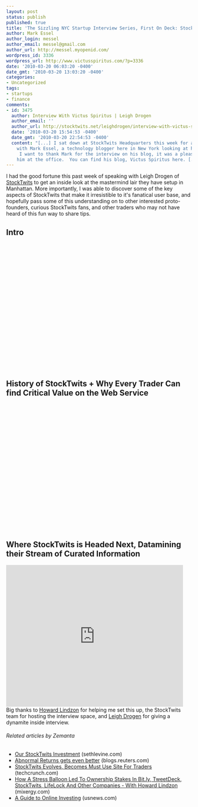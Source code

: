 ```yaml
---
layout: post
status: publish
published: true
title: 'The Sizzling NYC Startup Interview Series, First On Deck: StockTwits'
author: Mark Essel
author_login: messel
author_email: messel@gmail.com
author_url: http://messel.myopenid.com/
wordpress_id: 3336
wordpress_url: http://www.victusspiritus.com/?p=3336
date: '2010-03-20 06:03:20 -0400'
date_gmt: '2010-03-20 13:03:20 -0400'
categories:
- Uncategorized
tags:
- startups
- finance
comments:
- id: 3475
  author: Interview With Victus Spiritus | Leigh Drogen
  author_email: ''
  author_url: http://stocktwits.net/leighdrogen/interview-with-victus-spiritus/
  date: '2010-03-20 15:54:53 -0400'
  date_gmt: '2010-03-20 22:54:53 -0400'
  content: "[...] I sat down at StockTwits Headquarters this week for an interview
    with Mark Essel, a technology blogger here in New York looking at hot new startups.
     I want to thank Mark for the interview on his blog, it was a pleasure to have
    him at the office.  You can find his blog, Victus Spiritus here. [...]"
---
```

<p>I had the good fortune this past week of speaking with Leigh Drogen of <a class="zem_slink" title="StockTwits" rel="homepage" href="http://www.stocktwits.com/">StockTwits</a> to get an inside look at the mastermind lair they have setup in Manhattan. More importantly, I was able to discover some of the key aspects of StockTwits that make it irresistible to it's fanatical user base, and hopefully pass some of this understanding on to other interested proto-founders, curious StockTwits fans, and other traders who may not have heard of this fun way to share tips.</p>
<h2>Intro</h2>
<p><object classid="clsid:d27cdb6e-ae6d-11cf-96b8-444553540000" width="560" height="340" codebase="http://download.macromedia.com/pub/shockwave/cabs/flash/swflash.cab#version=6,0,40,0"><param name="allowFullScreen" value="true" /><param name="allowscriptaccess" value="always" /><param name="src" value="http://www.youtube.com/v/xFgObuayV7c&amp;hl=en_US&amp;fs=1&amp;color1=0x006699&amp;color2=0x54abd6" /><param name="allowfullscreen" value="true" /><embed type="application/x-shockwave-flash" width="560" height="340" src="http://www.youtube.com/v/xFgObuayV7c&amp;hl=en_US&amp;fs=1&amp;color1=0x006699&amp;color2=0x54abd6" allowscriptaccess="always" allowfullscreen="true"></embed></object></p>
<h2>History of StockTwits + Why Every Trader Can find Critical Value on the Web Service</h2>
<p><object classid="clsid:d27cdb6e-ae6d-11cf-96b8-444553540000" width="560" height="340" codebase="http://download.macromedia.com/pub/shockwave/cabs/flash/swflash.cab#version=6,0,40,0"><param name="allowFullScreen" value="true" /><param name="allowscriptaccess" value="always" /><param name="src" value="http://www.youtube.com/v/_nf-dPkN5JU&amp;hl=en_US&amp;fs=1&amp;color1=0x006699&amp;color2=0x54abd6" /><param name="allowfullscreen" value="true" /><embed type="application/x-shockwave-flash" width="560" height="340" src="http://www.youtube.com/v/_nf-dPkN5JU&amp;hl=en_US&amp;fs=1&amp;color1=0x006699&amp;color2=0x54abd6" allowscriptaccess="always" allowfullscreen="true"></embed></object></p>
<h2>Where StockTwits is Headed Next, Datamining their Stream of Curated Information</h2>
<p><object classid="clsid:d27cdb6e-ae6d-11cf-96b8-444553540000" width="560" height="340" codebase="http://download.macromedia.com/pub/shockwave/cabs/flash/swflash.cab#version=6,0,40,0"><param name="allowFullScreen" value="true" /><param name="allowscriptaccess" value="always" /><param name="src" value="http://www.youtube.com/v/VQJAAzqsuc4&amp;hl=en_US&amp;fs=1&amp;color1=0x006699&amp;color2=0x54abd6" /><param name="allowfullscreen" value="true" /><embed type="application/x-shockwave-flash" width="480" height="385" src="http://www.youtube.com/v/VQJAAzqsuc4&amp;hl=en_US&amp;fs=1&amp;color1=0x006699&amp;color2=0x54abd6" allowscriptaccess="always" allowfullscreen="true"></embed></object><br />
Big thanks to <a href="http://howardlindzon.com/">Howard Lindzon</a> for helping me set this up, the StockTwits team for hosting the interview space, and <a href="http://leighdrogen.com/">Leigh Drogen</a> for giving a dynamite inside interview.</p>
<h6 class="zemanta-related-title" style="font-size: 1em;">Related articles by Zemanta</h6>
<ul class="zemanta-article-ul">
<li class="zemanta-article-ul-li"><a href="http://www.sethlevine.com/blog/archives/2009/12/foundry-invests.php">Our StockTwits Investment</a> (sethlevine.com)</li>
<li class="zemanta-article-ul-li"><a href="http://blogs.reuters.com/felix-salmon/2010/01/25/abnormal-returns-gets-even-better/">Abnormal Returns gets even better</a> (blogs.reuters.com)</li>
<li class="zemanta-article-ul-li"><a href="http://techcrunch.com/2010/02/18/stocktwits-evolves-becomes-must-use-site-for-traders/?utm_source=feedburner&amp;utm_medium=feed&amp;utm_campaign=Feed%253A+Techcrunch+%2528TechCrunch%2529">StockTwits Evolves, Becomes Must Use Site For Traders</a> (techcrunch.com)</li>
<li class="zemanta-article-ul-li"><a href="http://mixergy.com/howard-lindzon-stocktwits/">How A Stress Balloon Led To Ownership Stakes In Bit.ly, TweetDeck, StockTwits, LifeLock And Other Companies - With Howard Lindzon</a> (mixergy.com)</li>
<li class="zemanta-article-ul-li"><a href="http://r.zemanta.com/?u=http%3A//www.usnews.com/money/personal-finance/investing/articles/2010/03/03/a-guide-to-online-investing.html&amp;a=14055261&amp;rid=7142f2af-cb07-4f6c-8fba-0b340c09ba8c&amp;e=5a3bcdb47744610d5f46eccfaaa211f7">A Guide to Online Investing</a> (usnews.com)</li>
</ul>

